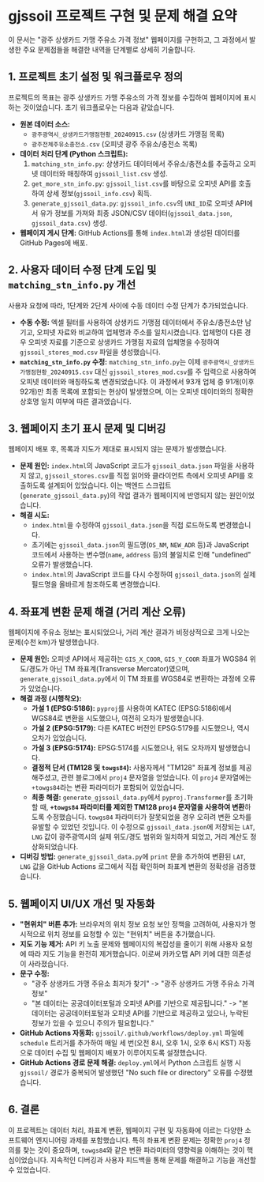 # gjssoil 프로젝트 구현 및 문제 해결 요약

이 문서는 "광주 상생카드 가맹 주유소 가격 정보" 웹페이지를 구현하고, 그 과정에서 발생한 주요 문제점들을 해결한 내역을 단계별로 상세히 기술합니다.

## 1. 프로젝트 초기 설정 및 워크플로우 정의

프로젝트의 목표는 광주 상생카드 가맹 주유소의 가격 정보를 수집하여 웹페이지에 표시하는 것이었습니다. 초기 워크플로우는 다음과 같았습니다.

*   **원본 데이터 소스:**
    *   `광주광역시_상생카드가맹점현황_20240915.csv` (상생카드 가맹점 목록)
    *   `광주전체주유소충전소.csv` (오피넷 광주 주유소/충전소 목록)
*   **데이터 처리 단계 (Python 스크립트):**
    1.  `matching_stn_info.py`: 상생카드 데이터에서 주유소/충전소를 추출하고 오피넷 데이터와 매칭하여 `gjssoil_list.csv` 생성.
    2.  `get_more_stn_info.py`: `gjssoil_list.csv`를 바탕으로 오피넷 API를 호출하여 상세 정보(`gjssoil_info.csv`) 획득.
    3.  `generate_gjssoil_data.py`: `gjssoil_info.csv`의 `UNI_ID`로 오피넷 API에서 유가 정보를 가져와 최종 JSON/CSV 데이터(`gjssoil_data.json`, `gjssoil_data.csv`) 생성.
*   **웹페이지 게시 단계:** GitHub Actions를 통해 `index.html`과 생성된 데이터를 GitHub Pages에 배포.

## 2. 사용자 데이터 수정 단계 도입 및 `matching_stn_info.py` 개선

사용자 요청에 따라, 1단계와 2단계 사이에 수동 데이터 수정 단계가 추가되었습니다.

*   **수동 수정:** 엑셀 필터를 사용하여 상생카드 가맹점 데이터에서 주유소/충전소만 남기고, 오피넷 자료와 비교하여 업체명과 주소를 일치시켰습니다. 업체명이 다른 경우 오피넷 자료를 기준으로 상생카드 가맹점 자료의 업체명을 수정하여 `gjssoil_stores_mod.csv` 파일을 생성했습니다.
*   **`matching_stn_info.py` 수정:** `matching_stn_info.py`는 이제 `광주광역시_상생카드가맹점현황_20240915.csv` 대신 `gjssoil_stores_mod.csv`를 주 입력으로 사용하여 오피넷 데이터와 매칭하도록 변경되었습니다. 이 과정에서 93개 업체 중 91개(이후 92개)만 최종 목록에 포함되는 현상이 발생했으며, 이는 오피넷 데이터와의 정확한 상호명 일치 여부에 따른 결과였습니다.

## 3. 웹페이지 초기 표시 문제 및 디버깅

웹페이지 배포 후, 목록과 지도가 제대로 표시되지 않는 문제가 발생했습니다.

*   **문제 원인:** `index.html`의 JavaScript 코드가 `gjssoil_data.json` 파일을 사용하지 않고, `gjssoil_stores.csv`를 직접 읽어와 클라이언트 측에서 오피넷 API를 호출하도록 설계되어 있었습니다. 이는 백엔드 스크립트(`generate_gjssoil_data.py`)의 작업 결과가 웹페이지에 반영되지 않는 원인이었습니다.
*   **해결 시도:**
    *   `index.html`을 수정하여 `gjssoil_data.json`을 직접 로드하도록 변경했습니다.
    *   초기에는 `gjssoil_data.json`의 필드명(`OS_NM`, `NEW_ADR` 등)과 JavaScript 코드에서 사용하는 변수명(`name`, `address` 등)의 불일치로 인해 "undefined" 오류가 발생했습니다.
    *   `index.html`의 JavaScript 코드를 다시 수정하여 `gjssoil_data.json`의 실제 필드명을 올바르게 참조하도록 변경했습니다.

## 4. 좌표계 변환 문제 해결 (거리 계산 오류)

웹페이지에 주유소 정보는 표시되었으나, 거리 계산 결과가 비정상적으로 크게 나오는 문제(수천 km)가 발생했습니다.

*   **문제 원인:** 오피넷 API에서 제공하는 `GIS_X_COOR`, `GIS_Y_COOR` 좌표가 WGS84 위도/경도가 아닌 TM 좌표계(Transverse Mercator)였으며, `generate_gjssoil_data.py`에서 이 TM 좌표를 WGS84로 변환하는 과정에 오류가 있었습니다.
*   **해결 과정 (시행착오):**
    *   **가설 1 (EPSG:5186):** `pyproj`를 사용하여 KATEC (EPSG:5186)에서 WGS84로 변환을 시도했으나, 여전히 오차가 발생했습니다.
    *   **가설 2 (EPSG:5179):** 다른 KATEC 버전인 EPSG:5179를 시도했으나, 역시 오차가 있었습니다.
    *   **가설 3 (EPSG:5174):** EPSG:5174를 시도했으나, 위도 오차까지 발생했습니다.
    *   **결정적 단서 (TM128 및 `towgs84`):** 사용자께서 "TM128" 좌표계 정보를 제공해주셨고, 관련 블로그에서 `proj4` 문자열을 얻었습니다. 이 `proj4` 문자열에는 `+towgs84`라는 변환 파라미터가 포함되어 있었습니다.
    *   **최종 해결:** `generate_gjssoil_data.py`에서 `pyproj.Transformer`를 초기화할 때, **`+towgs84` 파라미터를 제외한 TM128 `proj4` 문자열을 사용하여 변환**하도록 수정했습니다. `towgs84` 파라미터가 잘못되었을 경우 오히려 변환 오차를 유발할 수 있었던 것입니다. 이 수정으로 `gjssoil_data.json`에 저장되는 `LAT`, `LNG` 값이 광주광역시의 실제 위도/경도 범위와 일치하게 되었고, 거리 계산도 정상화되었습니다.
*   **디버깅 방법:** `generate_gjssoil_data.py`에 `print` 문을 추가하여 변환된 `LAT`, `LNG` 값을 GitHub Actions 로그에서 직접 확인하며 좌표계 변환의 정확성을 검증했습니다.

## 5. 웹페이지 UI/UX 개선 및 자동화

*   **"현위치" 버튼 추가:** 브라우저의 위치 정보 요청 보안 정책을 고려하여, 사용자가 명시적으로 위치 정보를 요청할 수 있는 "현위치" 버튼을 추가했습니다.
*   **지도 기능 제거:** API 키 노출 문제와 웹페이지의 복잡성을 줄이기 위해 사용자 요청에 따라 지도 기능을 완전히 제거했습니다. 이로써 카카오맵 API 키에 대한 의존성이 사라졌습니다.
*   **문구 수정:**
    *   "광주 상생카드 가맹 주유소 최저가 찾기" -> "광주 상생카드 가맹 주유소 가격 정보"
    *   "본 데이터는 공공데이터포털과 오피넷 API를 기반으로 제공됩니다." -> "본 데이터는 공공데이터포털과 오피넷 API를 기반으로 제공하고 있으나, 누락된 정보가 있을 수 있으니 주의가 필요합니다."
*   **GitHub Actions 자동화:** `gjssoil/.github/workflows/deploy.yml` 파일에 `schedule` 트리거를 추가하여 매일 세 번(오전 8시, 오후 1시, 오후 6시 KST) 자동으로 데이터 수집 및 웹페이지 배포가 이루어지도록 설정했습니다.
*   **GitHub Actions 경로 문제 해결:** `deploy.yml`에서 Python 스크립트 실행 시 `gjssoil/` 경로가 중복되어 발생했던 "No such file or directory" 오류를 수정했습니다.

## 6. 결론

이 프로젝트는 데이터 처리, 좌표계 변환, 웹페이지 구현 및 자동화에 이르는 다양한 소프트웨어 엔지니어링 과제를 포함했습니다. 특히 좌표계 변환 문제는 정확한 `proj4` 정의를 찾는 것이 중요하며, `towgs84`와 같은 변환 파라미터의 영향력을 이해하는 것이 핵심이었습니다. 지속적인 디버깅과 사용자 피드백을 통해 문제를 해결하고 기능을 개선할 수 있었습니다.
